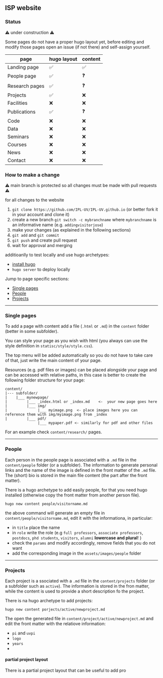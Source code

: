 ## ISP website

### Status


:warning:  under construction :warning:

Some pages do not have a proper hugo layout yet, before editing and 
modify those pages open an issue (if not there) and self-assign yourself.  


| page          | hugo layout         | content            |             
|---------------|---------------------|--------------------|
| Landing page  | :white_check_mark:  | :white_check_mark: |
| People page   | :white_check_mark:  | :question:         |
| Research pages| :white_check_mark:  | :question:         |
| Projects      | :white_check_mark:                 | :x:                |
| Facilities    | :x:                 | :x:                |
| Publications  | :white_check_mark:  | :question:         |
| Code          | :x:                 | :x:                |
| Data          | :x:                 | :x:                |
| Seminars      | :x:                 | :x:                |
| Courses       | :x:                 | :x:                |
| News          | :x:                 | :x:                |
| Contact       | :x:                 | :x:                | 

### How to make a change

:warning: main branch is protected so all changes must be made with pull requests :warning:

for all changes to the website 

1. `git clone https://github.com/IPL-UV/IPL-UV.github.io` (or better fork it in your account and clone it) 
2. create a new branch `git switch -c mybranchname`  where `mybranchname` is an informative name (e.g. `addingvisitorjose`)
3. make your changes (as explained in the following sections) 
4. `git add` and `git commit`
5. `git push` and create pull request 
6. wait for approval and merging 

additioanlly to test locally and use hugo archetypes:

- [install hugo](https://gohugo.io/installation/)
- `hugo server` to deploy locally 


Jump to page specific sections: 

- [Single pages](#single-pages)
- [People](#people)
- [Projects](#projects)

---

### Single pages 

To add a page with content add a file (`.html` or `.md`) in the `content` folder (better in some subfolder). 

You can style your page as you wish with html (you always can use the style definition in `statisc/style/style.css`). 

The top menu will be added automatically so you do not have to take care of that, just write the main content of your page. 

Resources (e.g. pdf files or images) can be placed alongside your page and can be accessed with relative paths, in this case is better to 
create the following folder structure for your page:

```
content/
|--- subfolder/
|    |___ mynewpage/
|         |___ _index.html or _index.md    <-  your new page goes here
|         |___ img/
|              |___ myimage.png  <- place images here you can reference them with img/myimage.png from _index
|         |___ pdf/ 
               |___ mypaper.pdf <- similarly for pdf and other files 
```

For an example check `content/research/` pages. 

--- 

### People

Each person in the people page is associated with a `.md` file in the `content/people` folder (or a subfolder). 
The information to generate personal links and the name of the image is defined in the front matter of the `.md` file. 
The (short) bio is stored in the main file content (the part after the front matter). 

There is a hugo archetype to add easily people, for that you need hugo installed (otherwise copy the front matter from another person file).

```
hugo new content people/visitorname.md
```
the above command will generate an empty file in `content/people/visitorname.md`, edit it with the informationa, in particular:

- in `title` place the name
- in `role` write the role (e.g `full professors`, `associate professors`, `postdocs`, `phd students`, `visitors`, `alumni` **lowercase and plural**! ) 
- check the `params` and modify accordingly, remove fields that you do not want 
- add the corresponding image in the `assets/images/people` folder

---

### Projects

Each project is a ssociated with a `.md` file in the `content/projects` folder (or a subfolder such as `active`).
The information is stored in the fron matter, while the content is used to provide a short description fo the project. 

There is na hugo archetype to add projects:

```
hugo new content porjects/active/newproject.md
```

The open the generated file in `content/project/active/newproject.md` and edit the front matter with the relatiove information:

* `pi` and `uvpi` 
* `logo` 
* `years`
* 


#### partial project layout

There is a partial project layout that can be useful to add pro
